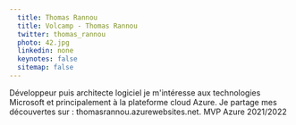 ```yaml
---
  title: Thomas Rannou
  title: Volcamp - Thomas Rannou
  twitter: thomas_rannou
  photo: 42.jpg
  linkedin: none
  keynotes: false
  sitemap: false
---
```

Développeur puis architecte logiciel je m'intéresse aux technologies Microsoft et principalement à la plateforme cloud Azure. Je partage mes découvertes sur : thomasrannou.azurewebsites.net. MVP Azure 2021/2022